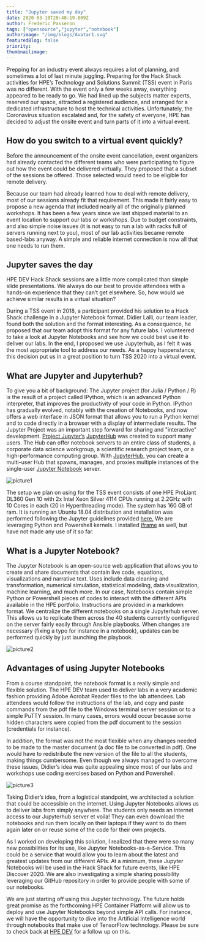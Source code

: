 ```yaml
---
title: "Jupyter saved my day"
date: 2020-03-10T20:48:19.809Z
author: Frederic Passeron 
tags: ["opensource","jupyter","notebook"]
authorimage: "/img/blogs/Avatar1.svg"
featuredBlog: false
priority:
thumbnailimage:
---
```

Prepping for an industry event always requires a lot of planning, and sometimes a lot of last minute juggling. Preparing for the Hack Shack activities for HPE’s Technology and Solutions Summit (TSS) event in Paris was no different. With the event only a few weeks away, everything appeared to be ready to go. We had lined up the subjects matter experts, reserved our space, attracted a registered audience, and arranged for a dedicated infrastructure to host the technical activities. Unfortunately, the Coronavirus situation escalated and, for the safety of everyone, HPE has decided to adjust the onsite event and turn parts of it into a virtual event.

## How do you switch to a virtual event quickly?

Before the announcement of the onsite event cancellation, event organizers had already contacted the different teams who were participating to figure out how the event could be delivered virtually. They proposed that a subset of the sessions be offered. Those selected would need to be eligible for remote delivery. 

Because our team had already learned how to deal with remote delivery, most of our sessions already fit that requirement. This made it fairly easy to propose a new agenda that included nearly all of the originally planned workshops. It has been a few years since we last shipped material to an event location to support our labs or workshops. Due to budget constraints, and also simple noise issues (it is not easy to run a lab with racks full of servers running next to you), most of our lab activities became remote based-labs anyway. A simple and reliable internet connection is now all that one needs to run them. 

## Jupyter saves the day

HPE DEV Hack Shack sessions are a little more complicated than simple slide presentations. We always do our best to provide attendees with a hands-on experience that they can’t get elsewhere. So, how would we achieve similar results in a virtual situation?

During a TSS event in 2018, a participant provided his solution to a Hack Shack challenge in a Jupyter Notebook format. Didier Lalli, our team leader, found both the solution and the format interesting. As a consequence, he proposed that our team adopt this format for any future labs. I volunteered to take a look at Jupyter Notebooks and see how we could best use it to deliver our labs. In the end, I proposed we use Jupyterhub, as I felt it was the most appropriate tool to address our needs. As a happy happenstance, this decision put us in a great position to turn TSS 2020 into a virtual event. 

## What are Jupyter and Jupyterhub?

To give you a bit of background: The Jupyter project (for Julia / Python / R) is the result of a project called IPython, which is an advanced Python interpreter, that improves the productivity of your code in Python. IPython has gradually evolved, notably with the creation of Notebooks, and now offers a web interface in JSON format that allows you to run a Python kernel and to code directly in a browser with a display of intermediate results. The Jupyter Project was an important step forward for sharing and "interactive" development. [Project Jupyter’s](https://jupyter.org/index.html) [JupyterHub](https://jupyterhub.readthedocs.io/en/stable/) was created to support many users. The Hub can offer notebook servers to an entire class of students, a corporate data science workgroup, a scientific research project team, or a high-performance computing group. With [JupyterHub,](https://github.com/jupyterhub/jupyterhub) you can create a multi-user Hub that spawns, manages, and proxies multiple instances of the single-user [Jupyter Notebook](https://mybinder.org/v2/gh/ipython/ipython-in-depth/master?filepath=binder/Index.ipynb) server.


![picture1](https://hpe-developer-portal.s3.amazonaws.com/uploads/media/2020/1/picture1-1583962183422.png)

The setup we plan on using for the TSS event consists of one HPE ProLiant DL360 Gen 10 with 2x Intel Xeon Silver 4114 CPUs running at 2.2GHz with 10 Cores in each (20 in Hyperthreading mode). The system has 160 GB of ram. It is running an Ubuntu 18.04 distribution and installation was performed following the Jupyter guidelines provided [here.](https://jupyterhub.readthedocs.io/en/stable/installation-guide-hard.html) We are leveraging Python and Powershell kernels. I installed [Iframe](https://github.com/timkpaine/jupyterlab_iframe/) as well, but have not made any use of it so far.

## What is a Jupyter Notebook?

The Jupyter Notebook is an open-source web application that allows you to create and share documents that contain live code, equations, visualizations and narrative text. Uses include data cleaning and transformation, numerical simulation, statistical modeling, data visualization, machine learning, and much more. In our case, Notebooks contain simple Python or Powershell pieces of codes to interact with the different APIs available in the HPE portfolio. Instructions are provided in a markdown format. We centralize the different notebooks on a single Jupyterhub server. This allows us to replicate them across the 40 students currently configured on the server fairly easily through Ansible playbooks. When changes are necessary (fixing a typo for instance in a notebook), updates can be performed quickly by just launching the playbook.


![picture2](https://hpe-developer-portal.s3.amazonaws.com/uploads/media/2020/1/picture2-1583962189410.png)

## Advantages of using Jupyter Notebooks

From a course standpoint, the notebook format is a really simple and flexible solution. The HPE DEV team used to deliver labs in a very academic fashion providing Adobe Acrobat Reader files to the lab attendees. Lab attendees would follow the instructions of the lab, and copy and paste commands from the pdf file to the Windows terminal server session or to a simple PuTTY session. In many cases, errors would occur because some hidden characters were copied from the pdf document to the session (credentials for instance). 

In addition, the format was not the most flexible when any changes needed to be made to the master document (a doc file to be converted in pdf). One would have to redistribute the new version of the file to all the students, making things cumbersome. Even though we always managed to overcome these issues, Didier’s idea was quite appealing since most of our labs and workshops use coding exercises based on Python and Powershell. 


![picture3](https://hpe-developer-portal.s3.amazonaws.com/uploads/media/2020/1/picture3-1583962195154.png)

Taking Didier’s idea, from a logistical standpoint, we architected a solution that could be accessible on the internet. Using Jupyter Notebooks allows us to deliver labs from simply anywhere. The students only needs an internet access to our Jupyterhub server et voila! 
They can even download the notebooks and run them locally on their laptops if they want to do them again later on or reuse some of the code for their own projects.

As I worked on developing this solution, I realized that there were so many new possibilities for its use, like Jupyter Notebooks-as-a-Service. This could be a service that would allow you to learn about the latest and greatest updates from our different APIs. At a minimum, these Jupyter Notebooks will be used in the Hack Shack for future events, like HPE Discover 2020. We are also investigating a simple sharing possibility leveraging our GitHub repository in order to provide people with some of our notebooks.

We are just starting off using this Jupyter technology. The future holds great promise as the forthcoming HPE Container Platform will allow us to deploy and use Jupyter Notebooks beyond simple API calls. For instance, we will have the opportunity to dive into the Artificial Intelligence world through notebooks that make use of TensorFlow technology. Please be sure to check back at [HPE DEV](https://developer.hpe.com/) for a follow up on this.  
